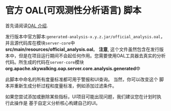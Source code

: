 # 官方 OAL(可观测性分析语言) 脚本
首先请阅读[OAL 介绍](../concepts-and-designs/oal.md).

发行版本中官方脚本:`generated-analysis-x.y.z.jar/official_analysis.oal`，并且源代码库在模块`server-core`中**src/main/resources/official_analysis.oal**。
**注意**, 这个文件虽然包含在发行版本中，但是在项目运行期间不会起任何作用。您需要使用OAL工具器去真实的分析代码。所生成的代码在`server-core`模块**org.apache.skywalking.oap.server.core.analysis.generated**中

此脚本中命名的所有度量标准都可用于警报和UI查询。 当然，你可以改变这个
脚本并重新生成分析过程和度量标准，例如添加过滤条件。

如果您尝试添加或删除某些指标，UI项目可能出现问题，我们建议您在计划时执行此操作是
基于自定义分析核心构建自己的UI。